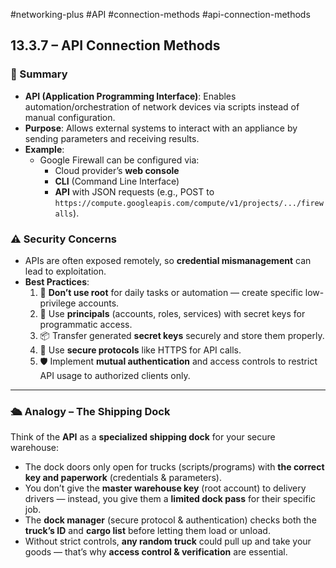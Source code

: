 #networking-plus #API #connection-methods #api-connection-methods

## 13.3.7 – API Connection Methods

### 📜 Summary
- **API (Application Programming Interface)**: Enables automation/orchestration of network devices via scripts instead of manual configuration.
- **Purpose**: Allows external systems to interact with an appliance by sending parameters and receiving results.
- **Example**:  
  - Google Firewall can be configured via:
    - Cloud provider’s **web console**
    - **CLI** (Command Line Interface)
    - **API** with JSON requests (e.g., POST to `https://compute.googleapis.com/compute/v1/projects/.../firewalls`).

### ⚠️ Security Concerns
- APIs are often exposed remotely, so **credential mismanagement** can lead to exploitation.
- **Best Practices**:
  1. 🚫 **Don’t use root** for daily tasks or automation — create specific low-privilege accounts.
  2. 🔑 Use **principals** (accounts, roles, services) with secret keys for programmatic access.
  3. 📦 Transfer generated **secret keys** securely and store them properly.
  4. 🔐 Use **secure protocols** like HTTPS for API calls.
  5. 🛡 Implement **mutual authentication** and access controls to restrict API usage to authorized clients only.

---

### 🛳 Analogy – The Shipping Dock
Think of the **API** as a **specialized shipping dock** for your secure warehouse:
- The dock doors only open for trucks (scripts/programs) with **the correct key and paperwork** (credentials & parameters).
- You don’t give the **master warehouse key** (root account) to delivery drivers — instead, you give them a **limited dock pass** for their specific job.
- The **dock manager** (secure protocol & authentication) checks both the **truck’s ID** and **cargo list** before letting them load or unload.
- Without strict controls, **any random truck** could pull up and take your goods — that’s why **access control & verification** are essential.


